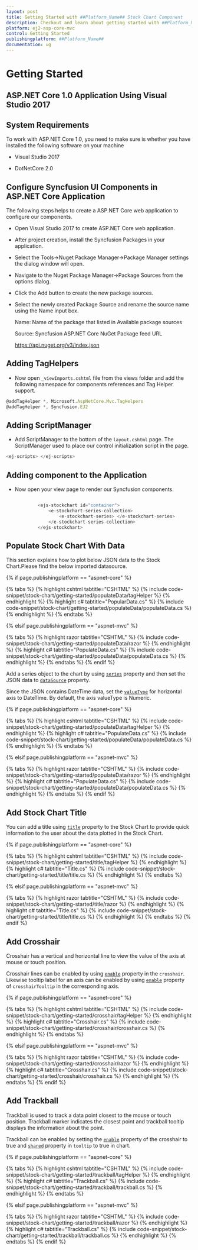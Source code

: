 ```yaml
---
layout: post
title: Getting Started with ##Platform_Name## Stock Chart Component
description: Checkout and learn about getting started with ##Platform_Name## Stock Chart component of Syncfusion Essential JS 2 and more details.
platform: ej2-asp-core-mvc
control: Getting Started
publishingplatform: ##Platform_Name##
documentation: ug
---
```


# Getting Started

## ASP.NET Core 1.0 Application Using Visual Studio 2017

## System Requirements

To work with ASP.NET Core 1.0, you need to make sure is whether you have installed the following software on your machine

* Visual Studio 2017

* DotNetCore 2.0

## Configure Syncfusion UI Components in ASP.NET Core Application

The following steps helps to create a ASP.NET Core web application to configure our components.

* Open Visual Studio 2017  to create ASP.NET Core web application.

* After project creation, install the Syncfusion Packages in your application.

* Select the Tools->Nuget Package Manager->Package Manager settings the dialog window will open.

* Navigate to the Nuget Package Manager->Package Sources from the options dialog.

* Click the Add button to create the new package sources.

* Select the newly created Package Source and rename the source name using the Name input box.

     Name: Name of the package that listed in Available package sources

     Source: Syncfusion ASP.NET Core NuGet Package feed URL

     <https://api.nuget.org/v3/index.json>

## Adding TagHelpers

* Now open `_viewImports.cshtml` file from the views folder and add the following namespace for components references and Tag Helper support.

```javascript
@addTagHelper *, Microsoft.AspNetCore.Mvc.TagHelpers
@addTagHelper *, Syncfusion.EJ2
```

## Adding ScriptManager

* Add ScriptManager to the bottom of the `layout.cshtml` page. The ScriptManager used to place our control initialization script in the page.

```javascript
<ej-scripts> </ej-scripts>

```

## Adding component to the Application

* Now open your view page to render our Syncfusion components.


```cs

            <ejs-stockchart id="container">
                <e-stockchart-series-collection>
                    <e-stockchart-series> </e-stockchart-series>
                </e-stockchart-series-collection>
            </ejs-stockchart>

```

## Populate Stock Chart With Data

This section explains how to plot below JSON data to the  Stock Chart.Please find the below imported datasource.

{% if page.publishingplatform == "aspnet-core" %}

{% tabs %}
{% highlight cshtml tabtitle="CSHTML" %}
{% include code-snippet/stock-chart/getting-started/populateData/tagHelper %}
{% endhighlight %}
{% highlight c# tabtitle="PopularData.cs" %}
{% include code-snippet/stock-chart/getting-started/populateData/populateData.cs %}
{% endhighlight %}
{% endtabs %}

{% elsif page.publishingplatform == "aspnet-mvc" %}

{% tabs %}
{% highlight razor tabtitle="CSHTML" %}
{% include code-snippet/stock-chart/getting-started/populateData/razor %}
{% endhighlight %}
{% highlight c# tabtitle="PopulateData.cs" %}
{% include code-snippet/stock-chart/getting-started/populateData/populateData.cs %}
{% endhighlight %}
{% endtabs %}
{% endif %}

Add a series object to the chart by using [`series`](https://help.syncfusion.com/cr/aspnetcore-js2/Syncfusion.EJ2.Charts.StockChartAxis.html) property and then set the JSON data to [`dataSource`](https://help.syncfusion.com/cr/aspnetcore-js2/Syncfusion.EJ2.Charts.StockChartStockChartSeries.html#Syncfusion_EJ2_Charts_StockChartStockChartSeries_DataSource) property.

Since the JSON contains DateTime data, set the [`valueType`](https://help.syncfusion.com/cr/aspnetcore-js2/Syncfusion.EJ2.Charts.StockChartStockChartAxis.html#Syncfusion_EJ2_Charts_StockChartStockChartAxis_ValueType) for
horizontal axis to DateTime. By default, the axis valueType is Numeric.

{% if page.publishingplatform == "aspnet-core" %}

{% tabs %}
{% highlight cshtml tabtitle="CSHTML" %}
{% include code-snippet/stock-chart/getting-started/populateData/tagHelper %}
{% endhighlight %}
{% highlight c# tabtitle="PopulateData.cs" %}
{% include code-snippet/stock-chart/getting-started/populateData/populateData.cs %}
{% endhighlight %}
{% endtabs %}

{% elsif page.publishingplatform == "aspnet-mvc" %}

{% tabs %}
{% highlight razor tabtitle="CSHTML" %}
{% include code-snippet/stock-chart/getting-started/populateData/razor %}
{% endhighlight %}
{% highlight c# tabtitle="PopulateData.cs" %}
{% include code-snippet/stock-chart/getting-started/populateData/populateData.cs %}
{% endhighlight %}
{% endtabs %}
{% endif %}



## Add Stock Chart Title

You can add a title using [`title`](https://help.syncfusion.com/cr/aspnetcore-js2/Syncfusion.EJ2.Charts.StockChart.html#Syncfusion_EJ2_Charts_StockChart_Title) property to the Stock Chart to provide quick
information to the user about the data plotted in the Stock Chart.

{% if page.publishingplatform == "aspnet-core" %}

{% tabs %}
{% highlight cshtml tabtitle="CSHTML" %}
{% include code-snippet/stock-chart/getting-started/title/tagHelper %}
{% endhighlight %}
{% highlight c# tabtitle="Title.cs" %}
{% include code-snippet/stock-chart/getting-started/title/title.cs %}
{% endhighlight %}
{% endtabs %}

{% elsif page.publishingplatform == "aspnet-mvc" %}

{% tabs %}
{% highlight razor tabtitle="CSHTML" %}
{% include code-snippet/stock-chart/getting-started/title/razor %}
{% endhighlight %}
{% highlight c# tabtitle="Title.cs" %}
{% include code-snippet/stock-chart/getting-started/title/title.cs %}
{% endhighlight %}
{% endtabs %}
{% endif %}



## Add Crosshair

Crosshair has a vertical and horizontal line to view the value of the axis at mouse or touch position.

Crosshair lines can be enabled by using [`enable`](https://help.syncfusion.com/cr/aspnetcore-js2/Syncfusion.EJ2.Charts.ChartCrosshairSettings.html#Syncfusion_EJ2_Charts_ChartCrosshairSettings_Enable) property in the `crosshair`. Likewise tooltip label for an axis can be enabled by using [`enable`](https://help.syncfusion.com/cr/aspnetcore-js2/Syncfusion.EJ2.Charts.ChartCrosshairTooltip.html#Syncfusion_EJ2_Charts_ChartCrosshairTooltip_Enable) property of `crosshairTooltip` in the corresponding axis.

{% if page.publishingplatform == "aspnet-core" %}

{% tabs %}
{% highlight cshtml tabtitle="CSHTML" %}
{% include code-snippet/stock-chart/getting-started/crosshair/tagHelper %}
{% endhighlight %}
{% highlight c# tabtitle="Crosshair.cs" %}
{% include code-snippet/stock-chart/getting-started/crosshair/crosshair.cs %}
{% endhighlight %}
{% endtabs %}

{% elsif page.publishingplatform == "aspnet-mvc" %}

{% tabs %}
{% highlight razor tabtitle="CSHTML" %}
{% include code-snippet/stock-chart/getting-started/crosshair/razor %}
{% endhighlight %}
{% highlight c# tabtitle="Crosshair.cs" %}
{% include code-snippet/stock-chart/getting-started/crosshair/crosshair.cs %}
{% endhighlight %}
{% endtabs %}
{% endif %}



## Add Trackball

Trackball is used to track a data point closest to the mouse or touch position. Trackball marker indicates the
closest point and trackball tooltip displays the information about the point.

Trackball can be enabled by setting the [`enable`](https://help.syncfusion.com/cr/aspnetcore-js2/Syncfusion.EJ2.Charts.ChartCrosshairSettings.html) property of the crosshair to true and
[`shared`](https://help.syncfusion.com/cr/aspnetcore-js2/Syncfusion.EJ2.Charts.ChartCrosshairSettings.html) property in `tooltip` to true in chart.

{% if page.publishingplatform == "aspnet-core" %}

{% tabs %}
{% highlight cshtml tabtitle="CSHTML" %}
{% include code-snippet/stock-chart/getting-started/trackball/tagHelper %}
{% endhighlight %}
{% highlight c# tabtitle="Trackball.cs" %}
{% include code-snippet/stock-chart/getting-started/trackball/trackball.cs %}
{% endhighlight %}
{% endtabs %}

{% elsif page.publishingplatform == "aspnet-mvc" %}

{% tabs %}
{% highlight razor tabtitle="CSHTML" %}
{% include code-snippet/stock-chart/getting-started/trackball/razor %}
{% endhighlight %}
{% highlight c# tabtitle="Trackball.cs" %}
{% include code-snippet/stock-chart/getting-started/trackball/trackball.cs %}
{% endhighlight %}
{% endtabs %}
{% endif %}


